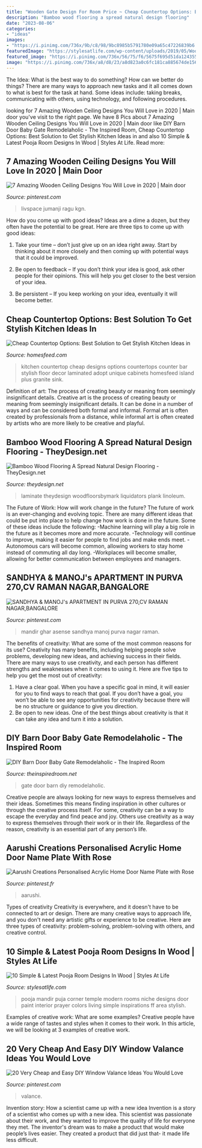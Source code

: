 ```yaml
---
title: "Wooden Gate Design For Room Price ~ Cheap Countertop Options: Best Solution To Get Stylish Kitchen Ideas In"
description: "Bamboo wood flooring a spread natural design flooring"
date: "2023-08-06"
categories:
- "ideas"
images:
- "https://i.pinimg.com/736x/9b/c8/98/9bc8985b5791780e09a65c47226839b6.jpg"
featuredImage: "https://stylesatlife.com/wp-content/uploads/2019/05/Wooden-Wall-Background-for-Pooja-Room.jpg"
featured_image: "https://i.pinimg.com/736x/56/75/f6/5675f695d51da12435561578bd48cdec.jpg"
image: "https://i.pinimg.com/736x/a8/d8/23/a8d823a0c6fc181ca885674de1563edb.jpg"
---
```



The Idea: What is the best way to do something?
How can we better do things? There are many ways to approach new tasks and it all comes down to what is best for the task at hand. Some ideas include: taking breaks, communicating with others, using technology, and following procedures.

	

		
looking for 7 Amazing Wooden Ceiling Designs You Will Love in 2020 | Main door you've visit to the right page. We have 8 Pics about 7 Amazing Wooden Ceiling Designs You Will Love in 2020 | Main door like DIY Barn Door Baby Gate Remodelaholic - The Inspired Room, Cheap Countertop Options: Best Solution to Get Stylish Kitchen Ideas in and also 10 Simple &amp; Latest Pooja Room Designs In Wood | Styles At Life. Read more:
		
    
## 7 Amazing Wooden Ceiling Designs You Will Love In 2020 | Main Door

<img loading=lazy src="https://i.pinimg.com/736x/56/75/f6/5675f695d51da12435561578bd48cdec.jpg" onerror="this.onerror=null;this.src='https://tse3.mm.bing.net/th?id=OIP.7VFYFRS9c5qxMqhS3EjtXwHaLG&amp;pid=15.1';" alt="7 Amazing Wooden Ceiling Designs You Will Love in 2020 | Main door">

_Source: pinterest.com_

>livspace jumanji ragu kgn. 

	

How do you come up with good ideas?
Ideas are a dime a dozen, but they often have the potential to be great. Here are three tips to come up with good ideas:
1. Take your time – don’t just give up on an idea right away. Start by thinking about it more closely and then coming up with potential ways that it could be improved.

2. Be open to feedback – If you don’t think your idea is good, ask other people for their opinions. This will help you get closer to the best version of your idea.

3. Be persistent – If you keep working on your idea, eventually it will become better.

    
## Cheap Countertop Options: Best Solution To Get Stylish Kitchen Ideas In

<img loading=lazy src="https://homesfeed.com/wp-content/uploads/2015/07/cheap-countertop-options-on-wooden-cabinets-plus-kitchen-island-with-bar-chairs-and-tile-floors-and-sink-plus-refrigerator-and-pendant-light.jpg" onerror="this.onerror=null;this.src='https://tse3.mm.bing.net/th?id=OIP.Zfj5s0q_ubPhj_GwA2zljAHaGC&amp;pid=15.1';" alt="Cheap Countertop Options: Best Solution to Get Stylish Kitchen Ideas in">

_Source: homesfeed.com_

>kitchen countertop cheap designs options countertops counter bar stylish floor decor laminated adopt unique cabinets homesfeed island plus granite sink. 

	

Definition of art: The process of creating beauty or meaning from seemingly insignificant details.
Creative art is the process of creating beauty or meaning from seemingly insignificant details. It can be done in a number of ways and can be considered both formal and informal. Formal art is often created by professionals from a distance, while informal art is often created by artists who are more likely to be creative and playful.

    
## Bamboo Wood Flooring A Spread Natural Design Flooring - TheyDesign.net

<img loading=lazy src="https://theydesign.net/wp-content/uploads/2017/06/distressed-bamboo-is-a-top-pick-this-fall-would-you-use-this-throughout-bamboo-wood-flooring-style-bamboo-wood-flooring-a-spread-natural-design-flooring.jpg" onerror="this.onerror=null;this.src='https://tse2.mm.bing.net/th?id=OIP.tj9LrP9yJ_ZQWlakExMk0QHaKX&amp;pid=15.1';" alt="Bamboo Wood Flooring A Spread Natural Design Flooring - TheyDesign.net">

_Source: theydesign.net_

>laminate theydesign woodfloorsbymark liquidators plank linoleum. 

	

The Future of Work: How will work change in the future?
The future of work is an ever-changing and evolving topic. There are many different ideas that could be put into place to help change how work is done in the future. Some of these ideas include the following: 
-Machine learning will play a big role in the future as it becomes more and more accurate. 
-Technology will continue to improve, making it easier for people to find jobs and make ends meet. 
-Autonomous cars will become common, allowing workers to stay home instead of commuting all day long. 
-Workplaces will become smaller, allowing for better communication between employees and managers.

    
## SANDHYA &amp; MANOJ&#039;s APARTMENT IN PURVA 270,CV RAMAN NAGAR,BANGALORE

<img loading=lazy src="https://i.pinimg.com/736x/9b/c8/98/9bc8985b5791780e09a65c47226839b6.jpg" onerror="this.onerror=null;this.src='https://tse4.mm.bing.net/th?id=OIP.VkF4QAXMBAn011cPJEKq2AHaLH&amp;pid=15.1';" alt="SANDHYA &amp; MANOJ&#039;s APARTMENT IN PURVA 270,CV RAMAN NAGAR,BANGALORE">

_Source: pinterest.com_

>mandir ghar asense sandhya manoj purva nagar raman. 

	

The benefits of creativity: What are some of the most common reasons for its use?
Creativity has many benefits, including helping people solve problems, developing new ideas, and achieving success in their fields. There are many ways to use creativity, and each person has different strengths and weaknesses when it comes to using it. Here are five tips to help you get the most out of creativity: 
1. Have a clear goal. When you have a specific goal in mind, it will easier for you to find ways to reach that goal. If you don’t have a goal, you won’t be able to see any opportunities for creativity because there will be no structure or guidance to give you direction. 
2. Be open to new ideas. One of the best things about creativity is that it can take any idea and turn it into a solution.

    
## DIY Barn Door Baby Gate Remodelaholic - The Inspired Room

<img loading=lazy src="http://theinspiredroom.net/wp-content/uploads/2012/09/barn-door-baby-gate.jpeg" onerror="this.onerror=null;this.src='https://tse1.mm.bing.net/th?id=OIP.V8auLD2gsRpNJpNdLJ557wHaLG&amp;pid=15.1';" alt="DIY Barn Door Baby Gate Remodelaholic - The Inspired Room">

_Source: theinspiredroom.net_

>gate door barn diy remodelaholic. 

	

Creative people are always looking for new ways to express themselves and their ideas. Sometimes this means finding inspiration in other cultures or through the creative process itself. For some, creativity can be a way to escape the everyday and find peace and joy. Others use creativity as a way to express themselves through their work or in their life. Regardless of the reason, creativity is an essential part of any person’s life.

    
## Aarushi Creations Personalised Acrylic Home Door Name Plate With Rose

<img loading=lazy src="https://i.pinimg.com/736x/a8/d8/23/a8d823a0c6fc181ca885674de1563edb.jpg" onerror="this.onerror=null;this.src='https://tse3.mm.bing.net/th?id=OIP.SUZhQCKtH8Mj0KJ4i_pNEAHaFa&amp;pid=15.1';" alt="Aarushi Creations Personalised Acrylic Home Door Name Plate with Rose">

_Source: pinterest.fr_

>aarushi. 

	

Types of creativity
Creativity is everywhere, and it doesn't have to be connected to art or design. There are many creative ways to approach life, and you don't need any artistic gifts or experience to be creative. Here are three types of creativity: problem-solving, problem-solving with others, and creative control.

    
## 10 Simple &amp; Latest Pooja Room Designs In Wood | Styles At Life

<img loading=lazy src="https://stylesatlife.com/wp-content/uploads/2019/05/Wooden-Wall-Background-for-Pooja-Room.jpg" onerror="this.onerror=null;this.src='https://tse2.mm.bing.net/th?id=OIP.W_nhp3zbanxlPt4X6uh0ogHaHa&amp;pid=15.1';" alt="10 Simple &amp; Latest Pooja Room Designs In Wood | Styles At Life">

_Source: stylesatlife.com_

>pooja mandir puja corner temple modern rooms niche designs door paint interior prayer colors living simple inspirations ff area stylish. 

	

Examples of creative work: What are some examples?
Creative people have a wide range of tastes and styles when it comes to their work. In this article, we will be looking at 3 examples of creative work.

    
## 20 Very Cheap And Easy DIY Window Valance Ideas You Would Love

<img loading=lazy src="https://i.pinimg.com/736x/72/bc/15/72bc159aff241e3cc73e900c95f7dcfd.jpg" onerror="this.onerror=null;this.src='https://tse4.mm.bing.net/th?id=OIP.MKm9Sb5fWwjgJrx_YpR8rAHaLN&amp;pid=15.1';" alt="20 Very Cheap and Easy DIY Window Valance Ideas You Would Love">

_Source: pinterest.com_

>valance. 

	

Invention story: How a scientist came up with a new idea
Invention is a story of a scientist who comes up with a new idea. This scientist was passionate about their work, and they wanted to improve the quality of life for everyone they met. The inventor's dream was to make a product that would make people’s lives easier. They created a product that did just that- it made life less difficult.

